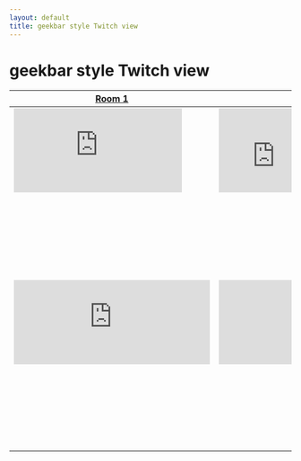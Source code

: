 ```yaml
---
layout: default
title: geekbar style Twitch view
---
```

# geekbar style Twitch view

<table class="tbl-r03">
  <thead>
    <tr>
      <th><a href="https://www.twitch.tv/ieeevr2020_great_room_1?tt_content=text_link&tt_medium=live_embed">Room 1</a></th>
      <th><a href="https://www.twitch.tv/ieeevr2020_great_room_2?tt_content=text_link&tt_medium=live_embed">Room 2</a></th>
      <th><a href="https://www.twitch.tv/ieeevr2020_studio_1?tt_content=text_link&tt_medium=live_embed">Studio 1</a>
</th>
    </tr>
  </thead>
  <tbody>
    <tr>
      <td><iframe src="https://player.twitch.tv/?channel=ieeevr2020_great_room_1" frameborder="0" allowfullscreen="true" scrolling="no" allow-same-origin></iframe></td>
      <td><iframe src="https://player.twitch.tv/?channel=ieeevr2020_great_room_2" frameborder="0" allowfullscreen="true" scrolling="no" width="200" allow-same-origin></iframe></td>
      <td><iframe src="https://player.twitch.tv/?channel=ieeevr2020_studio_1" frameborder="0" allowfullscreen="true" scrolling="no" width="200" allow-same-origin></iframe></td>
    </tr>
    <tr class="last">
      <td><iframe src="https://www.twitch.tv/embed/ieeevr2020_great_room_1/chat" frameborder="0" scrolling="no" width="350"></iframe></td>
      <td><iframe src="https://www.twitch.tv/embed/ieeevr2020_great_room_2/chat" frameborder="0" scrolling="no" width="350"></iframe></td>
      <td><iframe src="https://www.twitch.tv/embed/ieeevr2020_studio_1/chat" frameborder="0" scrolling="no" width="350" height="450"></td>
    </tr>
  </tbody>
</table>
    <link rel="stylesheet" href="responsive_table.css">

<table class="tbl-r02">
  <tr>
    <th>見出し01(th)</th>
    <td>内容（コンテンツ）</td>
    <td>内容（コンテンツ）</td>
    <td>内容（コンテンツ）</td>
  </tr>
  <tr>
    <th>見出し01(th)</th>
    <td>内容（コンテンツ）</td>
    <td>内容（コンテンツ）</td>
    <td>内容（コンテンツ）</td>
  </tr>
  <tr class="last">
    <th>見出し01(th)</th>
    <td>内容（コンテンツ）</td>
    <td>内容（コンテンツ）</td>
    <td>内容（コンテンツ）</td>
  </tr>
</table>
